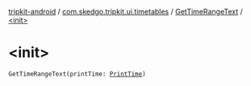 [tripkit-android](../../index.md) / [com.skedgo.tripkit.ui.timetables](../index.md) / [GetTimeRangeText](index.md) / [&lt;init&gt;](./-init-.md)

# &lt;init&gt;

`GetTimeRangeText(printTime: `[`PrintTime`](../../com.skedgo.tripkit.datetime/-print-time/index.md)`)`